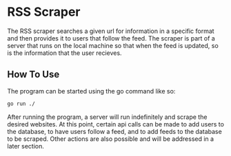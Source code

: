 # RSS Scraper
The RSS scraper searches a given url for information in a specific format and then provides it to users that follow the feed. The scraper is part of a server that runs on the local machine so that when the feed is updated, so is the information that the user recieves.
## How To Use
The program can be started using the go command like so:
```bash
go run ./
```
After running the program, a server will run indefinitely and scrape the desired websites. At this point, certain api calls can be made to add users to the database, to have users follow a feed, and to add feeds to the database to be scraped. Other actions are also possible and will be addressed in a later section.
